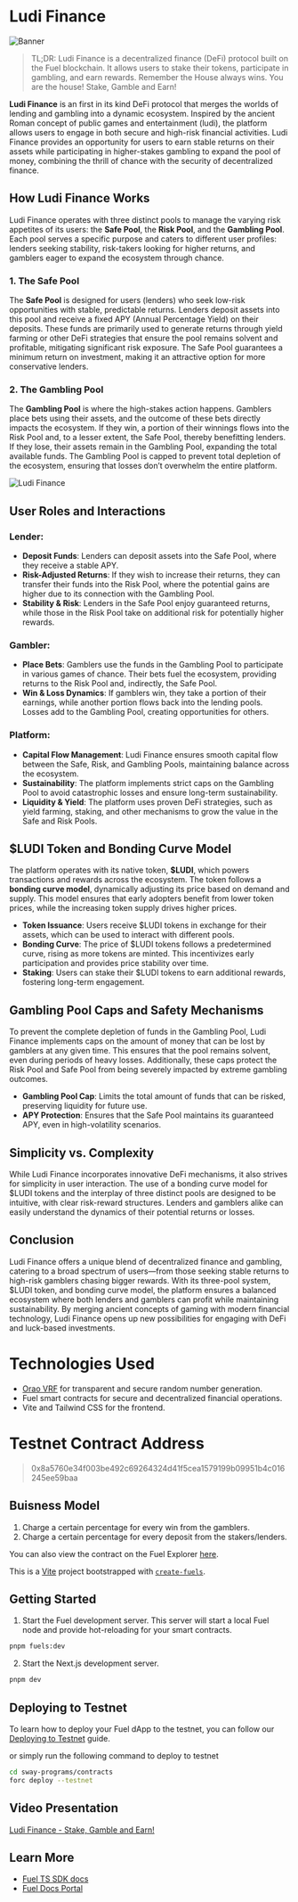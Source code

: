 # Ludi Finance

![Banner](assets/Banner.jpeg)

> TL;DR: Ludi Finance is a decentralized finance (DeFi) protocol built on the Fuel blockchain. It allows users to stake their tokens, participate in gambling, and earn rewards. Remember the House always wins. You are the house! Stake, Gamble and Earn!


**Ludi Finance** is an first in its kind DeFi protocol that merges the worlds of lending and gambling into a dynamic ecosystem. Inspired by the ancient Roman concept of public games and entertainment (ludi), the platform allows users to engage in both secure and high-risk financial activities. Ludi Finance provides an opportunity for users to earn stable returns on their assets while participating in higher-stakes gambling to expand the pool of money, combining the thrill of chance with the security of decentralized finance.

## How Ludi Finance Works

Ludi Finance operates with three distinct pools to manage the varying risk appetites of its users: the **Safe Pool**, the **Risk Pool**, and the **Gambling Pool**. Each pool serves a specific purpose and caters to different user profiles: lenders seeking stability, risk-takers looking for higher returns, and gamblers eager to expand the ecosystem through chance.

### 1. The Safe Pool
The **Safe Pool** is designed for users (lenders) who seek low-risk opportunities with stable, predictable returns. Lenders deposit assets into this pool and receive a fixed APY (Annual Percentage Yield) on their deposits. These funds are primarily used to generate returns through yield farming or other DeFi strategies that ensure the pool remains solvent and profitable, mitigating significant risk exposure. The Safe Pool guarantees a minimum return on investment, making it an attractive option for more conservative lenders.

### 2. The Gambling Pool
The **Gambling Pool** is where the high-stakes action happens. Gamblers place bets using their assets, and the outcome of these bets directly impacts the ecosystem. If they win, a portion of their winnings flows into the Risk Pool and, to a lesser extent, the Safe Pool, thereby benefitting lenders. If they lose, their assets remain in the Gambling Pool, expanding the total available funds. The Gambling Pool is capped to prevent total depletion of the ecosystem, ensuring that losses don’t overwhelm the entire platform.


![Ludi Finance](assets/graph.jpeg)

## User Roles and Interactions

### Lender:
- **Deposit Funds**: Lenders can deposit assets into the Safe Pool, where they receive a stable APY.
- **Risk-Adjusted Returns**: If they wish to increase their returns, they can transfer their funds into the Risk Pool, where the potential gains are higher due to its connection with the Gambling Pool.
- **Stability & Risk**: Lenders in the Safe Pool enjoy guaranteed returns, while those in the Risk Pool take on additional risk for potentially higher rewards.

### Gambler:
- **Place Bets**: Gamblers use the funds in the Gambling Pool to participate in various games of chance. Their bets fuel the ecosystem, providing returns to the Risk Pool and, indirectly, the Safe Pool.
- **Win & Loss Dynamics**: If gamblers win, they take a portion of their earnings, while another portion flows back into the lending pools. Losses add to the Gambling Pool, creating opportunities for others.

### Platform:
- **Capital Flow Management**: Ludi Finance ensures smooth capital flow between the Safe, Risk, and Gambling Pools, maintaining balance across the ecosystem.
- **Sustainability**: The platform implements strict caps on the Gambling Pool to avoid catastrophic losses and ensure long-term sustainability.
- **Liquidity & Yield**: The platform uses proven DeFi strategies, such as yield farming, staking, and other mechanisms to grow the value in the Safe and Risk Pools.

## $LUDI Token and Bonding Curve Model
The platform operates with its native token, **$LUDI**, which powers transactions and rewards across the ecosystem. The token follows a **bonding curve model**, dynamically adjusting its price based on demand and supply. This model ensures that early adopters benefit from lower token prices, while the increasing token supply drives higher prices.

- **Token Issuance**: Users receive $LUDI tokens in exchange for their assets, which can be used to interact with different pools.
- **Bonding Curve**: The price of $LUDI tokens follows a predetermined curve, rising as more tokens are minted. This incentivizes early participation and provides price stability over time.
- **Staking**: Users can stake their $LUDI tokens to earn additional rewards, fostering long-term engagement.

## Gambling Pool Caps and Safety Mechanisms
To prevent the complete depletion of funds in the Gambling Pool, Ludi Finance implements caps on the amount of money that can be lost by gamblers at any given time. This ensures that the pool remains solvent, even during periods of heavy losses. Additionally, these caps protect the Risk Pool and Safe Pool from being severely impacted by extreme gambling outcomes.

- **Gambling Pool Cap**: Limits the total amount of funds that can be risked, preserving liquidity for future use.
- **APY Protection**: Ensures that the Safe Pool maintains its guaranteed APY, even in high-volatility scenarios.

## Simplicity vs. Complexity
While Ludi Finance incorporates innovative DeFi mechanisms, it also strives for simplicity in user interaction. The use of a bonding curve model for $LUDI tokens and the interplay of three distinct pools are designed to be intuitive, with clear risk-reward structures. Lenders and gamblers alike can easily understand the dynamics of their potential returns or losses.

## Conclusion
Ludi Finance offers a unique blend of decentralized finance and gambling, catering to a broad spectrum of users—from those seeking stable returns to high-risk gamblers chasing bigger rewards. With its three-pool system, $LUDI token, and bonding curve model, the platform ensures a balanced ecosystem where both lenders and gamblers can profit while maintaining sustainability. By merging ancient concepts of gaming with modern financial technology, Ludi Finance opens up new possibilities for engaging with DeFi and luck-based investments.

# Technologies Used

- [Orao VRF](https://github.com/orao-network/fuel-vrf) for transparent and secure random number generation.
- Fuel smart contracts for secure and decentralized financial operations.
- Vite and Tailwind CSS for the frontend.

# Testnet Contract Address

> 0x8a5760e34f003be492c69264324d41f5cea1579199b09951b4c016245ee59baa

## Buisness Model

1. Charge a certain percentage for every win from the gamblers.
2. Charge a certain percentage for every deposit from the stakers/lenders.


You can also view the contract on the Fuel Explorer [here](https://explorer.fuel.network/contracts/0x8a5760e34f003be492c69264324d41f5cea1579199b09951b4c016245ee59baa).

This is a [Vite](https://vitejs.dev/) project bootstrapped with [`create-fuels`](https://github.com/FuelLabs/fuels-ts/tree/master/packages/create-fuels).

## Getting Started

1. Start the Fuel development server. This server will start a local Fuel node and provide hot-reloading for your smart contracts.

```bash
pnpm fuels:dev
```

2. Start the Next.js development server.

```bash
pnpm dev
```

## Deploying to Testnet

To learn how to deploy your Fuel dApp to the testnet, you can follow our [Deploying to Testnet](https://docs.fuel.network/docs/fuels-ts/creating-a-fuel-dapp/deploying-a-dapp-to-testnet/) guide.

or simply run the following command to deploy to testnet

```bash
cd sway-programs/contracts
forc deploy --testnet
```

## Video Presentation
[Ludi Finance - Stake, Gamble and Earn!](https://ludi-demo.benro.dev/)

## Learn More

- [Fuel TS SDK docs](https://docs.fuel.network/docs/fuels-ts/)
- [Fuel Docs Portal](https://docs.fuel.network/)
